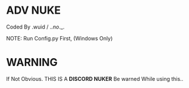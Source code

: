 # ADV NUKE

Coded By .wuid / ._.no_._.


 NOTE:
 Run Config.py First, (Windows Only)


# WARNING

If Not Obvious.
THIS IS A **DISCORD NUKER** Be warned While using this..
